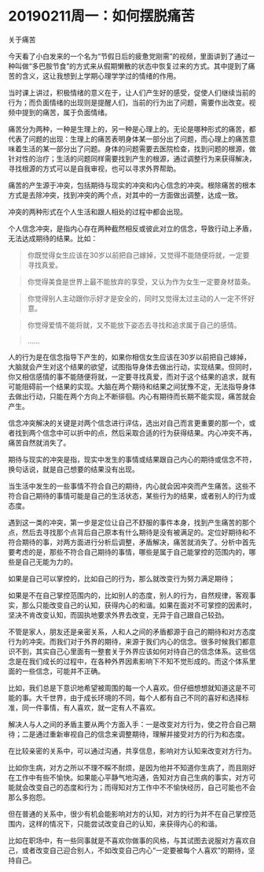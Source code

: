 # 20190211周一：如何摆脱痛苦

关于痛苦

今天看了小白发来的一个名为“节假日后的疲惫党刚需”的视频，里面讲到了通过一种叫做“多巴胺节食”的方式来从假期懒散的状态中恢复过来的方式。其中提到了痛苦的含义，这让我想到上学期心理学学过的情绪的作用。

当时课上讲过，积极情绪的意义在于，让人们产生好的感受，促使人们继续当前的行为；而负面情绪的出现则是提醒人们，当前的行为出了问题，需要作出改变。视频中提到的痛苦，属于负面情绪。

痛苦分为两种，一种是生理上的，另一种是心理上的。无论是哪种形式的痛苦，都代表了问题的出现：生理上的痛苦表明身体某一部分出了问题，而心理上的痛苦意味着生活的某一部分出了问题。身体的问题需要去医院检查，找到问题的根源，做针对性的治疗；生活的问题同样需要找到产生的根源，通过调整行为来获得解决，寻找根源的方式可以是自我审视，也可以寻求外界帮助。

痛苦的产生源于冲突，包括期待与现实的冲突和内心信念的冲突。根除痛苦的根本方式是去除冲突，找到冲突的两个点，对其中的一方面做出调整，达成一致。

冲突的两种形式在个人生活和跟人相处的过程中都会出现。

个人信念冲突，是指内心存在两种截然相反或彼此对立的信念，导致行动上矛盾，无法达成期待的结果。比如：

> 你既觉得女生应该在30岁以前把自己嫁掉，又觉得不能随便将就，一定要寻找真爱。

> 你觉得美食是世界上最不能放弃的享受，又认为作为女生一定要身材苗条。

> 你觉得别人主动跟你示好才是安全的，同时又觉得太过主动的人一定不怀好意。

> 你觉得爱情不能将就，又不能放下姿态去寻找和追求属于自己的感情。

> ……

人的行为是在信念指导下产生的，如果你相信女生应该在30岁以前把自己嫁掉，大脑就会产生对这个结果的欲望，试图指导身体去做出行动，实现结果。但同时，你又相信感情的事不能随便将就，一定要寻找真爱，而对于这个结果的追求，就有可能阻碍前一个结果的实现。大脑在两个期待和结果之间犹豫不定，无法指导身体去做出行动，只能在两个方向上不断徘徊。内心有期待而长期不能实现，痛苦就会产生。

信念冲突解决的关键是对两个信念进行评估，选出对自己而言更重要的那一个，或者找到两个信念中可以折中的点，然后采取合适的行为获得结果。内心冲突不再，痛苦自然就消失了。

期待与现实的冲突是指，现实中发生的事情或结果跟自己内心的期待或信念不符，换句话说，就是自己想要的结果没有出现。

当生活中发生的一些事情不符合自己的期待，内心就会因冲突而产生痛苦。这些不符合自己期待的事情可能是自己的生活状态，某些行为的结果，或者别人的行为或态度。

遇到这一类的冲突，第一步是定位让自己不舒服的事件本身，找到产生痛苦的那个点，然后去寻找那个点背后自己原本有什么期待是没有被满足的。定位好期待和不符合期待的事，对两方面进行分析后调整，矛盾解决，痛苦就消失了。分析中首先要考虑的是，那些不符合自己期待的事情，哪些是属于自己能掌控的范围内的，哪些是自己无能为力的。

如果是自己可以掌控的，比如自己的行为，那么就改变行为努力满足期待；

如果是不在自己掌控范围内的，比如别人的态度，别人的行为，自然规律，客观事实，那么只能改变自己的认知，获得内心的和谐。如果在面对不可掌控的因素时，坚决不肯改变认知，而固执地要求外界去改变，无异于自己跟自己较劲。

不管是家人，朋友还是亲密关系，人和人之间的矛盾都源于自己的期待和对方态度行为的冲突。而我们对于外界的期待，来源于我们内心的信念。很多时候我们都意识不到，其实自己心里面有一整套关于外界应该如何对待自己的信念体系。这些信念是在我们成长的过程中，在各种外界因素影响下不知不觉形成的。而这个体系里面的一些信念，可能并不正确。

比如，我们总是下意识地希望被周围的每一个人喜欢。但仔细想想就知道这是不可能的事。大千世界，由于成长环境的不同，每个人都有自己不同的喜好和选择标准，同一件事情，有人喜欢，就一定有人不喜欢。

解决人与人之间的矛盾主要从两个方面入手：一是改变对方行为，使之符合自己期待；二是通过重新审视自己的信念来调整期待，理解并接受对方的行为和态度。

在比较亲密的关系中，可以通过沟通，共享信息，影响对方认知来改变对方行为。

比如你生病，对方之所以不理不睬不耐烦，是因为他并不知道你生病了，而且刚好在工作中有些不愉快。如果能心平静气地沟通，告知对方自己生病的事实，对方可能就会改变自己的态度和行为；而得知对方工作中不不愉快经历，自己可能也不会那么多抱怨。

但在普通的关系中，很少有机会能影响对方的认知，对方的行为并不在自己掌控范围内，这样的情况下，只能尝试改变自己的认知，来获得内心的和谐。

比如在职场中，有一些同事就是不喜欢你做事的风格，与其试图去说服对方喜欢自己，或者改变自己迎合别人，不如改变自己内心“一定要被每个人喜欢”的期待，坚持自己。